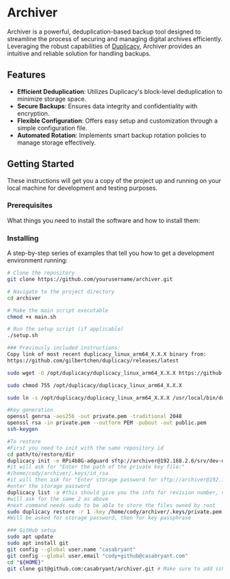 # Archiver

Archiver is a powerful, deduplication-based backup tool designed to streamline the process of securing and managing digital archives efficiently. Leveraging the robust capabilities of [Duplicacy](https://github.com/gilbertchen/duplicacy), Archiver provides an intuitive and reliable solution for handling backups.

## Features

- **Efficient Deduplication**: Utilizes Duplicacy's block-level deduplication to minimize storage space.
- **Secure Backups**: Ensures data integrity and confidentiality with encryption.
- **Flexible Configuration**: Offers easy setup and customization through a simple configuration file.
- **Automated Rotation**: Implements smart backup rotation policies to manage storage effectively.

## Getting Started

These instructions will get you a copy of the project up and running on your local machine for development and testing purposes.

### Prerequisites

What things you need to install the software and how to install them:

### Installing

A step-by-step series of examples that tell you how to get a development environment running:

```bash
# Clone the repository
git clone https://github.com/yourusername/archiver.git

# Navigate to the project directory
cd archiver

# Make the main script executable
chmod +x main.sh

# Run the setup script (if applicable)
./setup.sh

### Previously included instructions:
Copy link of most recent duplicacy_linux_arm64_X.X.X binary from:
https://github.com/gilbertchen/duplicacy/releases/latest

sudo wget -O /opt/duplicacy/duplicacy_linux_arm64_X.X.X https://github.com/gilbertchen/duplicacy/releases/download/vX.X.X/duplicacy_linux_arm64_X.X.X

sudo chmod 755 /opt/duplicacy/duplicacy_linux_arm64_X.X.X

sudo ln -s /opt/duplicacy/duplicacy_linux_arm64_X.X.X /usr/local/bin/duplicacy

#Key generation
openssl genrsa -aes256 -out private.pem -traditional 2048
openssl rsa -in private.pem --outform PEM -pubout -out public.pem
ssh-keygen

#To restore
#First you need to init with the same repository id
cd path/to/restore/dir
duplicacy init -e RPi4b8G-adguard sftp://archiver@192.168.2.6/srv/dev-disk-by-uuid-980406B804069980/duplicacy
#it will ask for "Enter the path of the private key file:"
#/home/cody/archiver/.keys/id_rsa
#it will then ask for "Enter storage password for sftp://archiver@192.168.2.6/srv/dev-disk-by-uuid-980406B804069980/duplicacy:"
#enter the storage password
duplicacy list -a #this should give you the info for revision number, needed below
#will ask for the same 2 as above
#next command needs sudo to be able to store the files owned by root
sudo duplicacy restore -r 1 -key /home/cody/archiver/.keys/private.pem
#Will be asked for storage password, then for key passphrase

### GitHub setup
sudo apt update
sudo apt install git
git config --global user.name "casabryant"
git config --global user.email "cody+github@casabryant.com"
cd "${HOME}"
git clone git@github.com:casabryant/archiver.git # Make sure to add ssh rsa_id.pub key to GitHub authentication key first

